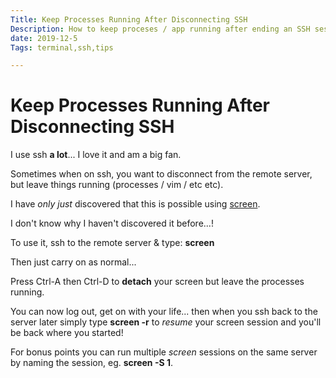 ```yaml
---
Title: Keep Processes Running After Disconnecting SSH
Description: How to keep proceses / app running after ending an SSH session with the screen command.
date: 2019-12-5
Tags: terminal,ssh,tips

---
```


# Keep Processes Running After Disconnecting SSH

I use ssh **a lot**... I love it and am a big fan.

Sometimes when on ssh, you want to disconnect from the remote server, but leave things running (processes / vim / etc etc).

I have *only just* discovered that this is possible using [screen](https://www.google.com/search?q=screen+terminal&oq=screen+terminal&aqs=chrome..69i57j0l4j69i60.5884j0j7&sourceid=chrome&ie=UTF-8&safe=active&ssui=on).

I don't know why I haven't discovered it before...!

To use it, ssh to the remote server & type: **screen**

Then just carry on as normal...

Press Ctrl-A then Ctrl-D to **detach** your screen but leave the processes running.

You can now log out, get on with your life... then when you ssh back to the server later simply type **screen -r** to *resume* your screen session and you'll be back where you started!

For bonus points you can run multiple *screen* sessions on the same server by naming the session, eg. **screen -S 1**.
